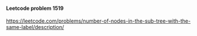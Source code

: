 #### Leetcode problem 1519

https://leetcode.com/problems/number-of-nodes-in-the-sub-tree-with-the-same-label/description/
